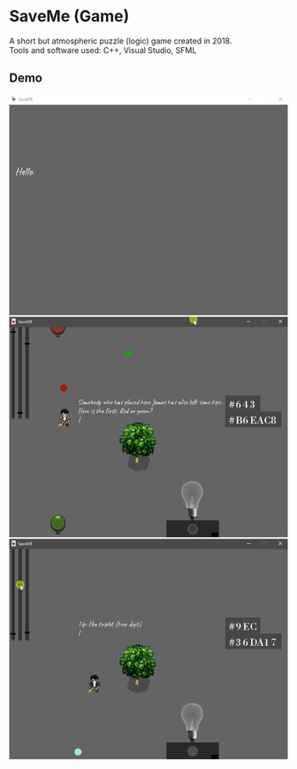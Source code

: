# SaveMe (Game)
A short but atmospheric puzzle (logic) game created in 2018.<br>
Tools and software used: C++, Visual Studio, SFML
## Demo
<img src="https://github.com/Budziaszek/SaveMe-Game/blob/master/demo/intro.gif" alt="Transaction" width="600">
<img src="https://github.com/Budziaszek/SaveMe-Game/blob/master/demo/gameplay_1.gif" alt="Account" width="600">
<img src="https://github.com/Budziaszek/SaveMe-Game/blob/master/demo/gameplay_2.gif" alt="Budget" width="600">

